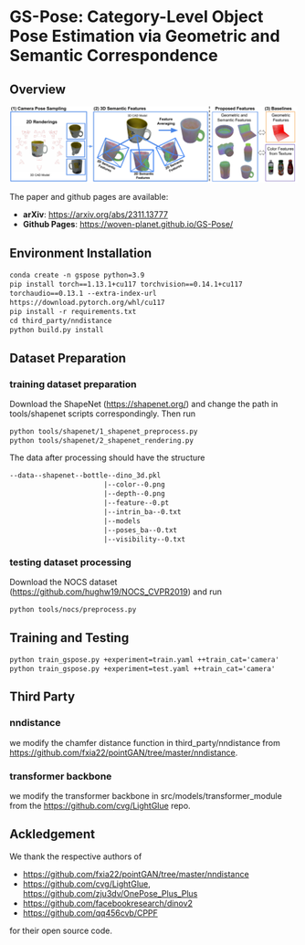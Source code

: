 # GS-Pose: Category-Level Object Pose Estimation via Geometric and Semantic Correspondence 

## Overview
![teaser](assets/teaser.png "")

The paper and github pages are available:
- **arXiv**: https://arxiv.org/abs/2311.13777
- **Github Pages**: https://woven-planet.github.io/GS-Pose/

## Environment Installation
~~~
conda create -n gspose python=3.9
pip install torch==1.13.1+cu117 torchvision==0.14.1+cu117 torchaudio==0.13.1 --extra-index-url https://download.pytorch.org/whl/cu117
pip install -r requirements.txt
cd third_party/nndistance
python build.py install  
~~~

## Dataset Preparation

### training dataset preparation
Download the ShapeNet (https://shapenet.org/) and change the path in tools/shapenet scripts correspondingly.
Then run 
~~~
python tools/shapenet/1_shapenet_preprocess.py 
python tools/shapenet/2_shapenet_rendering.py
~~~
The data after processing should have the structure
~~~
--data--shapenet--bottle--dino_3d.pkl
                       |--color--0.png
                       |--depth--0.png
                       |--feature--0.pt
                       |--intrin_ba--0.txt
                       |--models
                       |--poses_ba--0.txt
                       |--visibility--0.txt
~~~

### testing dataset processing
Download the NOCS dataset (https://github.com/hughw19/NOCS_CVPR2019) and run 
~~~
python tools/nocs/preprocess.py
~~~

## Training and Testing 
~~~
python train_gspose.py +experiment=train.yaml ++train_cat='camera'
python train_gspose.py +experiment=test.yaml ++train_cat='camera'
~~~

## Third Party 
### nndistance
we modify the chamfer distance function  in third_party/nndistance from https://github.com/fxia22/pointGAN/tree/master/nndistance.
### transformer backbone 
we modify the transformer backbone in src/models/transformer_module from the https://github.com/cvg/LightGlue repo.

## Ackledgement
We thank the respective authors of
* https://github.com/fxia22/pointGAN/tree/master/nndistance
* https://github.com/cvg/LightGlue, https://github.com/zju3dv/OnePose_Plus_Plus
* https://github.com/facebookresearch/dinov2
* https://github.com/qq456cvb/CPPF

for their open source code.

